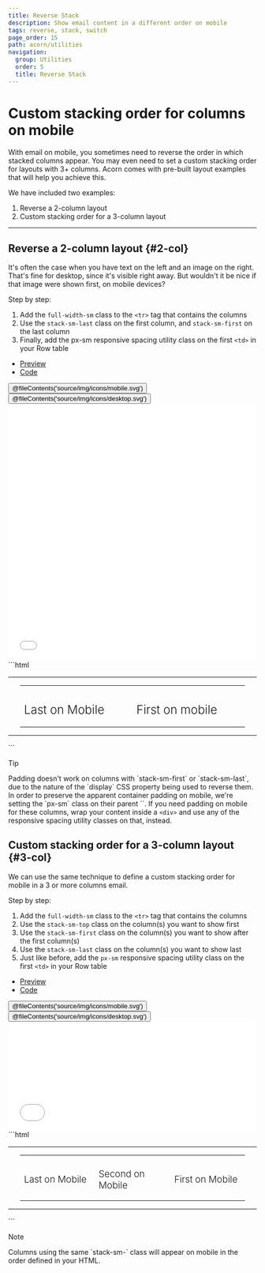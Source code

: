 ```yaml
---
title: Reverse Stack
description: Show email content in a different order on mobile
tags: reverse, stack, switch
page_order: 15
path: acorn/utilities
navigation:
  group: Utilities
  order: 5
  title: Reverse Stack
---
```


# Custom stacking order for columns on mobile

With email on mobile, you sometimes need to reverse the order in which stacked columns appear. You may even need to set a custom stacking order for layouts with 3+ columns. Acorn comes with pre-built layout examples that will help you achieve this.

We have included two examples:

1. Reverse a 2-column layout
2. Custom stacking order for a 3-column layout

---

## Reverse a 2-column layout {#2-col}

It's often the case when you have text on the left and an image on the right. That's fine for desktop, since it's visible right away. But wouldn't it be nice if that image were shown first, on mobile devices?

Step by step:

1. Add the `full-width-sm` class to the `<tr>` tag that contains the columns
2. Use the `stack-sm-last` class on the first column, and `stack-sm-first` on the last column
3. Finally, add the px-sm responsive spacing utility class on the first `<td>` in your Row table

<div class="my-6">
    <ul class="tabs">
        <li class="active"><a href="#reverse-2-col-preview">Preview</a></li>
        <li><a href="#reverse-2-col-code">Code</a></li>
    </ul>    
    <div id="reverse-2-col-preview" class="tab-panel" aria-expanded="true">
        <div class="py-4 bg-grey-lighter">
            <div class="hidden md:flex justify-around bg-grey-lighter pt-4 w-24 mx-auto">
                <button data-preview="mobile" class="text-grey">@fileContents('source/img/icons/mobile.svg')</button>
                <button data-preview="desktop" class="text-grey-darkest">@fileContents('source/img/icons/desktop.svg')</button>
            </div>
            <iframe src="/acorn/includes/utilities/reverse-2-col.html" frameborder="0" width="100%" class="block mx-auto transition-all" style="min-height: 520px;"></iframe>
        </div>
    </div>    
    <div id="reverse-2-col-code" class="tab-panel" markdown="1" aria-expanded="false">
```html
<table cellpadding="0" cellspacing="0" role="presentation" width="100%">
  <tr>
    <td class="px-sm-16" style="padding: 0 24px;">
      <table cellpadding="0" cellspacing="0" role="presentation" width="100%">
        <tr class="full-width-sm">
          <td class="col stack-sm-last" width="260" style="padding: 0 8px;">
            <h2 style="font-weight: 300;">Last on Mobile</h2>
          </td>
          <td class="col stack-sm-first" width="260" style="padding: 0 8px;">
            <h2 style="font-weight: 300;">First on mobile</h2>
          </td>
        </tr>
      </table>
    </td>
  </tr>
</table>
```
    </div>
</div>

<div class="bg-blue-lightest border-l-4 border-blue p-4 mb-6" role="alert">
    <p class="font-sans font-bold m-0 text-md text-blue-dark">Tip</p>
    <div class="-mb-4 text-md text-blue-dark" markdown="1">Padding doesn't work on columns with `stack-sm-first` or `stack-sm-last`, due to the nature of the `display` CSS property being used to reverse them. In order to preserve the apparent container padding on mobile, we're setting the `px-sm` class on their parent `<td>`. If you need padding on mobile for these columns, wrap your content inside a <code>&lt;div&gt;</code> and use any of the responsive spacing utility classes on that, instead.
    </div>
</div>

## Custom stacking order for a 3-column layout {#3-col}

We can use the same technique to define a custom stacking order for mobile in a 3 or more columns email.

Step by step:

1. Add the `full-width-sm` class to the `<tr>` tag that contains the columns
2. Use the `stack-sm-top` class on the column(s) you want to show first
3. Use the `stack-sm-first` class on the column(s) you want to show after the first column(s)
4. Use the `stack-sm-last` class on the column(s) you want to show last
5. Just like before, add the `px-sm` responsive spacing utility class on the first `<td>` in your Row table

<div class="my-6">
    <ul class="tabs">
        <li class="active"><a href="#custom-order-3-col-preview">Preview</a></li>
        <li><a href="#custom-order-3-col-code">Code</a></li>
    </ul>    
    <div id="custom-order-3-col-preview" class="tab-panel" aria-expanded="true">
        <div class="py-4 bg-grey-lighter">
            <div class="hidden md:flex justify-around bg-grey-lighter pt-4 w-24 mx-auto">
                <button data-preview="mobile" class="text-grey">@fileContents('source/img/icons/mobile.svg')</button>
                <button data-preview="desktop" class="text-grey-darkest">@fileContents('source/img/icons/desktop.svg')</button>
            </div>
            <iframe src="/acorn/includes/utilities/custom-order-3-col.html" frameborder="0" width="100%" class="block mx-auto transition-all" style="min-height: 220px;"></iframe>
        </div>
    </div>    
    <div id="custom-order-3-col-code" class="tab-panel" markdown="1" aria-expanded="false">
```html
<table cellpadding="0" cellspacing="0" role="presentation" width="100%">
  <tr>
    <td class="px-sm-16" style="padding: 0 24px;">
      <table cellpadding="0" cellspacing="0" role="presentation" width="100%">
        <tr class="full-width-sm">
          <td class="col stack-sm-last" width="168" style="padding: 0 8px;">
            <h3 style="font-weight: 300;">Last on Mobile</h3>
          </td>
          <td class="col stack-sm-first" width="168" style="padding: 0 8px;">
            <h3 style="font-weight: 300;">Second on Mobile</h3>
          </td>
          <td class="col stack-sm-top" width="168" style="padding: 0 8px;">
            <h3 style="font-weight: 300;">First on Mobile</h3>
          </td>
        </tr>
      </table>
    </td>
  </tr>
</table>
```
    </div>
</div>

<div class="bg-blue-lightest border-l-4 border-blue p-4 mb-6" role="alert">
    <p class="font-sans font-bold m-0 text-md text-blue-dark">Note</p>
    <div class="-mb-4 text-md text-blue-dark" markdown="1">Columns using the same `stack-sm-` class will appear on mobile in the order defined in your HTML.</div>
</div>
